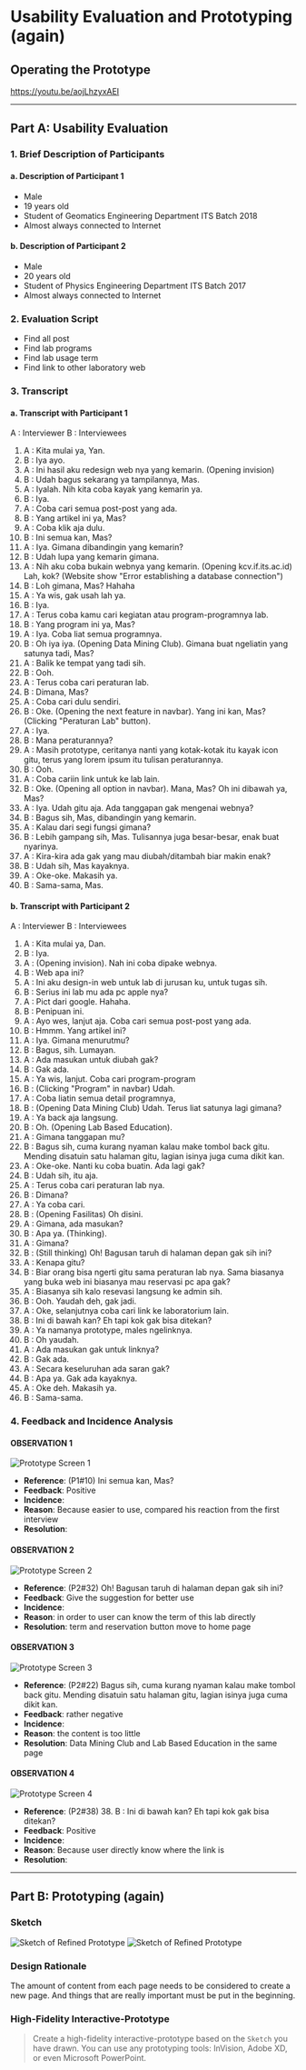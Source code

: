 # Usability Evaluation and Prototyping (again)

## Operating the Prototype
https://youtu.be/aojLhzyxAEI

---
 
## Part A: Usability Evaluation

### 1. Brief Description of Participants

#### a. Description of Participant 1
 - Male
 - 19 years old
 - Student of Geomatics Engineering Department ITS Batch 2018
 - Almost always connected to Internet

#### b. Description of Participant 2
 - Male
 - 20 years old
 - Student of Physics Engineering Department ITS Batch 2017
 - Almost always connected to Internet

### 2. Evaluation Script
 - Find all post
 - Find lab programs
 - Find lab usage term
 - Find link to other laboratory web

### 3. Transcript

#### a. Transcript with Participant 1
A : Interviewer
B : Interviewees

1. A : Kita mulai ya, Yan.
2. B : Iya ayo.
3. A : Ini hasil aku redesign web nya yang kemarin. (Opening invision)
4. B : Udah bagus sekarang ya tampilannya, Mas.
5. A : Iyalah. Nih kita coba kayak yang kemarin ya.
6. B : Iya.
7. A : Coba cari semua post-post yang ada.
8. B : Yang artikel ini ya, Mas?
9. A : Coba klik aja dulu.
10. B : Ini semua kan, Mas?
11. A : Iya. Gimana dibandingin yang kemarin?
12. B : Udah lupa yang kemarin gimana.
13. A : Nih aku coba bukain webnya yang kemarin. (Opening kcv.if.its.ac.id) Lah, kok? (Website show "Error establishing a database connection")
14. B : Loh gimana, Mas? Hahaha
15. A : Ya wis, gak usah lah ya.
16. B : Iya.
17. A : Terus coba kamu cari kegiatan atau program-programnya lab.
18. B : Yang program ini ya, Mas?
19. A : Iya. Coba liat semua programnya.
20. B : Oh iya iya. (Opening Data Mining Club). Gimana buat ngeliatin yang satunya tadi, Mas?
21. A : Balik ke tempat yang tadi sih.
22. B : Ooh.
23. A : Terus coba cari peraturan lab.
24. B : Dimana, Mas?
25. A : Coba cari dulu sendiri.
26. B : Oke. (Opening the next feature in navbar). Yang ini kan, Mas? (Clicking "Peraturan Lab" button).
27. A : Iya.
28. B : Mana peraturannya?
29. A : Masih prototype, ceritanya nanti yang kotak-kotak itu kayak icon gitu, terus yang lorem ipsum itu tulisan peraturannya.
30. B : Ooh.
31. A : Coba cariin link untuk ke lab lain.
32. B : Oke. (Opening all option in navbar). Mana, Mas? Oh ini dibawah ya, Mas?
33. A : Iya. Udah gitu aja. Ada tanggapan gak mengenai webnya?
34. B : Bagus sih, Mas, dibandingin yang kemarin.
35. A : Kalau dari segi fungsi gimana?
36. B : Lebih gampang sih, Mas. Tulisannya juga besar-besar, enak buat nyarinya.
37. A : Kira-kira ada gak yang mau diubah/ditambah biar makin enak?
38. B : Udah sih, Mas kayaknya.
39. A : Oke-oke. Makasih ya.
40. B : Sama-sama, Mas.


#### b. Transcript with Participant 2
A : Interviewer
B : Interviewees

1. A : Kita mulai ya, Dan.
2. B : Iya.
3. A : (Opening invision). Nah ini coba dipake webnya.
4. B : Web apa ini?
5. A : Ini aku design-in web untuk lab di jurusan ku, untuk tugas sih.
6. B : Serius ini lab mu ada pc apple nya?
7. A : Pict dari google. Hahaha.
8. B : Penipuan ini.
9. A : Ayo wes, lanjut aja. Coba cari semua post-post yang ada.
10. B : Hmmm. Yang artikel ini?
11. A : Iya. Gimana menurutmu?
12. B : Bagus, sih. Lumayan.
13. A : Ada masukan untuk diubah gak?
14. B : Gak ada.
15. A : Ya wis, lanjut. Coba cari program-program
16. B : (Clicking "Program" in navbar) Udah.
17. A : Coba liatin semua detail programnya,
18. B : (Opening Data Mining Club) Udah. Terus liat satunya lagi gimana?
19. A : Ya back aja langsung.
20. B : Oh. (Opening Lab Based Education).
21. A : Gimana tanggapan mu?
22. B : Bagus sih, cuma kurang nyaman kalau make tombol back gitu. Mending disatuin satu halaman gitu, lagian isinya juga cuma dikit kan.
23. A : Oke-oke. Nanti ku coba buatin. Ada lagi gak?
24. B : Udah sih, itu aja.
25. A : Terus coba cari peraturan lab nya.
26. B : Dimana?
27. A : Ya coba cari.
28. B : (Opening Fasilitas) Oh disini.
29. A : Gimana, ada masukan?
30. B : Apa ya. (Thinking).
31. A : Gimana?
32. B : (Still thinking) Oh! Bagusan taruh di halaman depan gak sih ini?
33. A : Kenapa gitu?
34. B : Biar orang bisa ngerti gitu sama peraturan lab nya. Sama biasanya yang buka web ini biasanya mau reservasi pc apa gak?
35. A : Biasanya sih kalo resevasi langsung ke admin sih.
36. B : Ooh. Yaudah deh, gak jadi.
37. A : Oke, selanjutnya coba cari link ke laboratorium lain.
38. B : Ini di bawah kan? Eh tapi kok gak bisa ditekan?
39. A : Ya namanya prototype, males ngelinknya.
40. B : Oh yaudah.
41. A : Ada masukan gak untuk linknya?
42. B : Gak ada.
43. A : Secara keseluruhan ada saran gak?
44. B : Apa ya. Gak ada kayaknya.
45. A : Oke deh. Makasih ya.
46. B : Sama-sama.

### 4. Feedback and Incidence Analysis

#### OBSERVATION 1
![Prototype Screen 1](/media/3.png)

 - **Reference**: (P1#10) Ini semua kan, Mas?
 - **Feedback**: Positive
 - **Incidence**:
 - **Reason**: Because easier to use, compared his reaction from the first interview
 - **Resolution**:
 
#### OBSERVATION 2
![Prototype Screen 2](/media/4.png)

 - **Reference**: (P2#32) Oh! Bagusan taruh di halaman depan gak sih ini?
 - **Feedback**: Give the suggestion for better use
 - **Incidence**: 
 - **Reason**: in order to user can know the term of this lab directly
 - **Resolution**: term and reservation button move to home page
 
 #### OBSERVATION 3
![Prototype Screen 3](/media/5.png)

 - **Reference**: (P2#22) Bagus sih, cuma kurang nyaman kalau make tombol back gitu. Mending disatuin satu halaman gitu, lagian isinya juga cuma dikit kan.
 - **Feedback**: rather negative
 - **Incidence**: 
 - **Reason**: the content is too little
 - **Resolution**: Data Mining Club and Lab Based Education  in the same page
 
 #### OBSERVATION 4
![Prototype Screen 4](/media/6.png)

 - **Reference**: (P2#38) 38. B : Ini di bawah kan? Eh tapi kok gak bisa ditekan?
 - **Feedback**: Positive
 - **Incidence**: 
 - **Reason**: Because user directly know where the link is
 - **Resolution**:
 ---

## Part B: Prototyping (again)

### Sketch

![Sketch of Refined Prototype](/media/1.jpg)
![Sketch of Refined Prototype](/media/2.jpg)

### Design Rationale
The amount of content from each page needs to be considered to create a new page. And things that are really important must be put in the beginning.

### High-Fidelity Interactive-Prototype
> Create a high-fidelity interactive-prototype based on the `Sketch` you have drawn.
> You can use any prototyping tools: InVision, Adobe XD, or even Microsoft PowerPoint.
